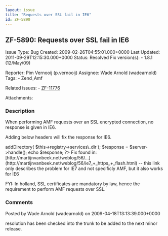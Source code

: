 ```yaml
---
layout: issue
title: "Requests over SSL fail in IE6"
id: ZF-5890
---
```


ZF-5890: Requests over SSL fail in IE6
--------------------------------------

 Issue Type: Bug Created: 2009-02-26T04:55:01.000+0000 Last Updated: 2011-09-29T12:15:30.000+0000 Status: Resolved Fix version(s): - 1.8.1 (12/May/09)
 
 Reporter:  Pim Vernooij (p.vernooij)  Assignee:  Wade Arnold (wadearnold)  Tags: - Zend\_Amf
 
 Related issues: - [ZF-11776](/issues/browse/ZF-11776)
 
 Attachments: 
### Description

When performing AMF requests over an SSL encrypted connection, no response is given in IE6.

Adding below headers will fix the response for IE6.

 <?php header('Cache-Control: cache, must-revalidate'); header('Pragma: public'); $server = new Zend\_Amf\_Server(); $server->addDirectory( $this->registry->services\_dir ); $response = $server->handle(); echo $response; ?> Fix found in: [http://martijnvanbeek.net/weblog/56/…](http://martijnvanbeek.net/weblog/56/ie7_+_https_+_flash.html) -- this link only describes the problem for IE7 and not specificly AMF, but it also works for IE6

FYI: In holland, SSL certificates are mandatory by law, hence the requirement to perform AMF requests over SSL.

 

 

### Comments

Posted by Wade Arnold (wadearnold) on 2009-04-18T13:13:39.000+0000

resolution has been checked into the trunk to be added to the next minor release.

 

 